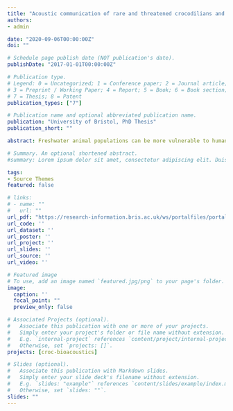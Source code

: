 ```yaml
---
title: "Acoustic communication of rare and threatened crocodilians and its use for population monitoring"
authors:
- admin

date: "2020-09-06T00:00:00Z"
doi: ""

# Schedule page publish date (NOT publication's date).
publishDate: "2017-01-01T00:00:00Z"

# Publication type.
# Legend: 0 = Uncategorized; 1 = Conference paper; 2 = Journal article;
# 3 = Preprint / Working Paper; 4 = Report; 5 = Book; 6 = Book section;
# 7 = Thesis; 8 = Patent
publication_types: ["7"]

# Publication name and optional abbreviated publication name.
publication: "University of Bristol, PhD Thesis"
publication_short: ""

abstract: Freshwater animal populations can be more vulnerable to human impact than those in terrestrial and marine ecosystems, but may receive less conservation investment, often due to limited availability of information. In this thesis I explore strategies for the conservation monitoring of crocodilians, an iconic group of apex predators that play a key role in tropical freshwater ecosystem regulation, but are unfortunately vulnerable to human activities. Population assessments, crucial in developing conservation programs, require robust methodologies that take advantage of our knowledge of organismal biology and ecology. Traditional crocodile survey techniques that rely on spotlight or aerial counts are well established for the more conspicuous species, but can provide limited information when applied to species that are shy or difficult to access. These hard-to-survey species are also often the ones that are most vulnerable to habitat modification, and are consequently of greater conservation concern. Crocodiles are the most vocal of reptiles, which opens up the potential for novel methods of surveying. Here I provide baseline information on general ecology and acoustic communication in three threatened crocodilian genera in Africa and Southeast Asia—*Mecistops*, *Osteolaemus*, and *Tomistoma*—and then go on to test how the crocodile vocalisations can be exploited in a monitoring and survey context. I find that (i) sympatric African crocodiles are highly partitioned in their habitat preferences, and so monitoring methods need to be tailored to individual species ecology, even when species are found in close proximity; (ii) West African slender-snouted crocodiles, *Mecistops cataphractus*, of all size classes produce distress calls and will respond to pre-recorded calls of their own species, but while the calls produced by small individuals attract conspecifics of all size classes, calls emitted by adults tend to repel them; (iii) spotlight surveys incorporating playback of *Mecistops* distress calls show greater detection rates compared to spotlight-only surveys; (iv) spotlight-only surveys detect a greater number of *Mecistops* than passive acoustic monitoring; (v) adult Central African dwarf crocodiles, *Osteolaemus tetraspis*, produce four distinct vocalisation types previously unreported in crocodylids, and are readily detected during passive acoustic monitoring; (vi) adult Sunda gharials, *Tomistoma schlegelii*, produce a range of previously-unreported underwater acoustic signals, but these appear restricted only to direct mating activities, therefore limiting utility of acoustic monitoring for their population assessment. This research provides an insight into the diversity of crocodilian acoustic repertoires, offers potential for acoustic-based survey methodologies in conservation, and opens up exciting new directions in reptile behavioural ecology.

# Summary. An optional shortened abstract.
#summary: Lorem ipsum dolor sit amet, consectetur adipiscing elit. Duis posuere tellus ac convallis placerat. Proin tincidunt magna sed ex sollicitudin condimentum.

tags:
- Source Themes
featured: false

# links:
# - name: ""
#   url: ""
url_pdf: "https://research-information.bris.ac.uk/ws/portalfiles/portal/220941502/FINALAgataStaniewiczPhDthesis.pdf"
url_code: ''
url_dataset: ''
url_poster: ''
url_project: ''
url_slides: ''
url_source: ''
url_video: ''

# Featured image
# To use, add an image named `featured.jpg/png` to your page's folder. 
image:
  caption: ''
  focal_point: ""
  preview_only: false

# Associated Projects (optional).
#   Associate this publication with one or more of your projects.
#   Simply enter your project's folder or file name without extension.
#   E.g. `internal-project` references `content/project/internal-project/index.md`.
#   Otherwise, set `projects: []`.
projects: [croc-bioacoustics]

# Slides (optional).
#   Associate this publication with Markdown slides.
#   Simply enter your slide deck's filename without extension.
#   E.g. `slides: "example"` references `content/slides/example/index.md`.
#   Otherwise, set `slides: ""`.
slides: ""
---
```



